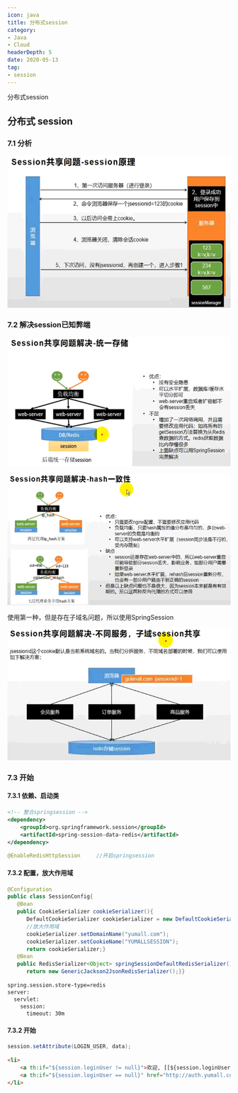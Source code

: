 ```yaml
---
icon: java
title: 分布式session
category:
- Java
- Cloud
headerDepth: 5
date: 2020-05-13
tag:
- session
---
```


分布式session

<!-- more -->

## 分布式 session

### 7.1 分析

![](./cloud-session.assets/true-image-20210926162217627.png)

### 7.2 解决session已知弊端

![](./cloud-session.assets/true-image-20210926163452492.png)

![](./cloud-session.assets/true-image-20210926163659508.png)

使用第一种，但是存在子域名问题，所以使用SpringSession

![](./cloud-session.assets/true-image-20210926165049222.png)

### 7.3 开始

#### 7.3.1 依赖、启动类

```xml
<!-- 整合springsession -->
<dependency>
    <groupId>org.springframework.session</groupId>
    <artifactId>spring-session-data-redis</artifactId>
</dependency>
```

```java
@EnableRedisHttpSession     //开启springsession
```

#### 7.3.2 配置，放大作用域

```java
@Configuration
public class SessionConfig{
   @Bean
   public CookieSerializer cookieSerializer(){
      DefaultCookieSerializer cookieSerializer = new DefaultCookieSerializer();
      //放大作用域
      cookieSerializer.setDomainName("yumall.com");
      cookieSerializer.setCookieName("YUMALLSESSION");
      return cookieSerializer;}
   @Bean
   public RedisSerializer<Object> springSessionDefaultRedisSerializer(){
      return new GenericJackson2JsonRedisSerializer();}}
```

```properties
spring.session.store-type=redis
server:
  servlet:
    session:
      timeout: 30m
```

#### 7.3.2 开始

```java
session.setAttribute(LOGIN_USER, data);
```

```html
<li>
    <a th:if="${session.loginUser != null}">欢迎, [[${session.loginUser.nickname}]]</a>
    <a th:if="${session.loginUser == null}" href="http://auth.yumall.com/login.html">你好，请登录</a>
</li>
```
